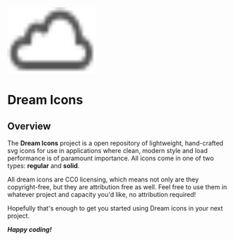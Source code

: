 <img src="dream.svg" width=200 height=150/>

# **Dream Icons**

## Overview
The **Dream Icons** project is a open repository of lightweight, hand-crafted svg icons for use in applications where clean, modern style and load performance is of paramount importance. All icons come in one of two types: **regular** and **solid**. 

All dream icons are CC0 licensing, which means not only are they copyright-free, but they are attribution free as well. Feel free to use them in whatever project and capacity you'd like, no attribution required! 

Hopefully that's enough to get you started using Dream icons in your next project.

***Happy coding!***